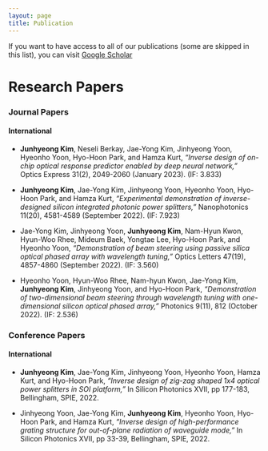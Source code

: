 ```yaml
---
layout: page
title: Publication
---
```


If you want to have access to all of our publications (some are skipped in this list), you can visit [Google Scholar](https://scholar.google.com/citations?user=CqRv3WUAAAAJ&hl=ko)

# Research Papers

### Journal Papers

#### International

- **Junhyeong Kim**, Neseli Berkay, Jae-Yong Kim, Jinhyeong Yoon, Hyeonho Yoon, Hyo-Hoon Park, and Hamza Kurt, _“Inverse design of on-chip optical response predictor enabled by deep neural network,”_ Optics Express 31(2), 2049-2060 (January 2023). (IF: 3.833)

- **Junhyeong Kim**, Jae-Yong Kim, Jinhyeong Yoon, Hyeonho Yoon, Hyo-Hoon Park, and Hamza Kurt, _“Experimental demonstration of inverse-designed silicon integrated photonic power splitters,”_ Nanophotonics 11(20), 4581-4589 (September 2022). (IF: 7.923)

- Jae-Yong Kim, Jinhyeong Yoon, **Junhyeong Kim**, Nam-Hyun Kwon, Hyun-Woo Rhee, Mideum Baek, Yongtae Lee, Hyo-Hoon Park, and Hyeonho Yoon, _“Demonstration of beam steering using passive silica optical phased array with wavelength tuning,”_ Optics Letters 47(19), 4857-4860 (September 2022). (IF: 3.560)

- Hyeonho Yoon, Hyun-Woo Rhee, Nam-hyun Kwon, Jae-Yong Kim, **Junhyeong Kim**, Jinhyeong Yoon, and Hyo-Hoon Park, _“Demonstration of two-dimensional beam steering through wavelength tuning with one-dimensional silicon optical phased array,”_ Photonics 9(11), 812 (October 2022). (IF: 2.536)



### Conference Papers

#### International

- **Junhyeong Kim**, Jae-Yong Kim, Jinhyeong Yoon, Hyeonho Yoon, Hamza Kurt, and Hyo-Hoon Park, _“Inverse design of zig-zag shaped 1x4 optical power splitters in SOI platform,”_ In Silicon Photonics XVII, pp 177-183, Bellingham, SPIE, 2022.

- Jinhyeong Yoon, Jae-Yong Kim, **Junhyeong Kim**, Hyeonho Yoon, Hyo-Hoon Park, and Hamza Kurt, _“Inverse design of high-performance grating structure for out-of-plane radiation of waveguide mode,”_ In Silicon Photonics XVII, pp 33-39, Bellingham, SPIE, 2022.
